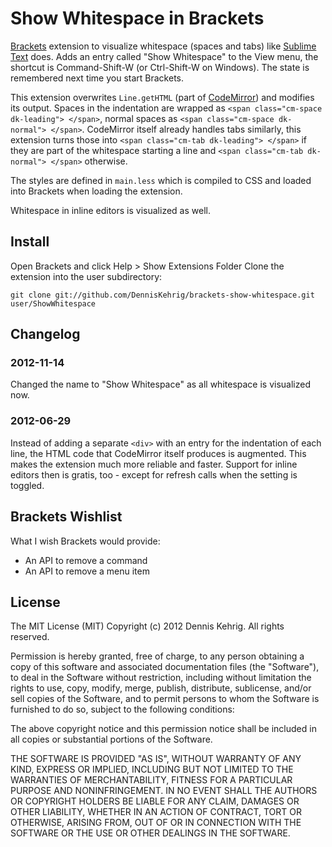 # Show Whitespace in Brackets

[Brackets](http://brackets.io/) extension to visualize whitespace (spaces and tabs) like [Sublime Text](http://www.sublimetext.com/) does. Adds an entry called "Show Whitespace" to the View menu, the shortcut is Command-Shift-W (or Ctrl-Shift-W on Windows). The state is remembered next time you start Brackets.

This extension overwrites `Line.getHTML` (part of [CodeMirror](http://codemirror.net/)) and modifies its output. Spaces in the indentation are wrapped as `<span class="cm-space dk-leading"> </span>`, normal spaces as `<span class="cm-space dk-normal"> </span>`. CodeMirror itself already handles tabs similarly, this extension turns those into `<span class="cm-tab dk-leading"> </span>` if they are part of the whitespace starting a line and `<span class="cm-tab dk-normal"> </span>` otherwise.

The styles are defined in `main.less` which is compiled to CSS and loaded into Brackets when loading the extension.

Whitespace in inline editors is visualized as well.


## Install

Open Brackets and click Help > Show Extensions Folder
Clone the extension into the user subdirectory:

    git clone git://github.com/DennisKehrig/brackets-show-whitespace.git user/ShowWhitespace


## Changelog

### 2012-11-14

Changed the name to "Show Whitespace" as all whitespace is visualized now.

### 2012-06-29

Instead of adding a separate `<div>` with an entry for the indentation of each line, the HTML code that CodeMirror itself produces is augmented. This makes the extension much more reliable and faster. Support for inline editors then is gratis, too - except for refresh calls when the setting is toggled.


## Brackets Wishlist

What I wish Brackets would provide:

- An API to remove a command
- An API to remove a menu item


## License

The MIT License (MIT)
Copyright (c) 2012 Dennis Kehrig. All rights reserved.
 
Permission is hereby granted, free of charge, to any person obtaining a copy of this software and associated documentation files (the "Software"), to deal in the Software without restriction, including without limitation the rights to use, copy, modify, merge, publish, distribute, sublicense, and/or sell copies of the Software, and to permit persons to whom the Software is furnished to do so, subject to the following conditions:
 
The above copyright notice and this permission notice shall be included in all copies or substantial portions of the Software.
 
THE SOFTWARE IS PROVIDED "AS IS", WITHOUT WARRANTY OF ANY KIND, EXPRESS OR IMPLIED, INCLUDING BUT NOT LIMITED TO THE WARRANTIES OF MERCHANTABILITY, FITNESS FOR A PARTICULAR PURPOSE AND NONINFRINGEMENT. IN NO EVENT SHALL THE AUTHORS OR COPYRIGHT HOLDERS BE LIABLE FOR ANY CLAIM, DAMAGES OR OTHER LIABILITY, WHETHER IN AN ACTION OF CONTRACT, TORT OR OTHERWISE, ARISING FROM, OUT OF OR IN CONNECTION WITH THE SOFTWARE OR THE USE OR OTHER DEALINGS IN THE SOFTWARE.
